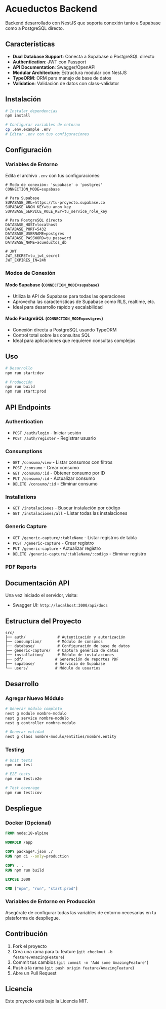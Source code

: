 # Acueductos Backend

Backend desarrollado con NestJS que soporta conexión tanto a Supabase como a PostgreSQL directo.

## Características

- **Dual Database Support**: Conecta a Supabase o PostgreSQL directo
- **Authentication**: JWT con Passport
- **API Documentation**: Swagger/OpenAPI
- **Modular Architecture**: Estructura modular con NestJS
- **TypeORM**: ORM para manejo de base de datos
- **Validation**: Validación de datos con class-validator

## Instalación

```bash
# Instalar dependencias
npm install

# Configurar variables de entorno
cp .env.example .env
# Editar .env con tus configuraciones
```

## Configuración

### Variables de Entorno

Edita el archivo `.env` con tus configuraciones:

```env
# Modo de conexión: 'supabase' o 'postgres'
CONNECTION_MODE=supabase

# Para Supabase
SUPABASE_URL=https://tu-proyecto.supabase.co
SUPABASE_ANON_KEY=tu_anon_key
SUPABASE_SERVICE_ROLE_KEY=tu_service_role_key

# Para PostgreSQL directo
DATABASE_HOST=localhost
DATABASE_PORT=5432
DATABASE_USERNAME=postgres
DATABASE_PASSWORD=tu_password
DATABASE_NAME=acueductos_db

# JWT
JWT_SECRET=tu_jwt_secret
JWT_EXPIRES_IN=24h
```

### Modos de Conexión

#### Modo Supabase (`CONNECTION_MODE=supabase`)
- Utiliza la API de Supabase para todas las operaciones
- Aprovecha las características de Supabase como RLS, realtime, etc.
- Ideal para desarrollo rápido y escalabilidad

#### Modo PostgreSQL (`CONNECTION_MODE=postgres`)
- Conexión directa a PostgreSQL usando TypeORM
- Control total sobre las consultas SQL
- Ideal para aplicaciones que requieren consultas complejas

## Uso

```bash
# Desarrollo
npm run start:dev

# Producción
npm run build
npm run start:prod
```

## API Endpoints

### Authentication
- `POST /auth/login` - Iniciar sesión
- `POST /auth/register` - Registrar usuario

### Consumptions
- `GET /consumo/view` - Listar consumos con filtros
- `POST /consumo` - Crear consumo
- `GET /consumo/:id` - Obtener consumo por ID
- `PUT /consumo/:id` - Actualizar consumo
- `DELETE /consumo/:id` - Eliminar consumo

### Installations
- `GET /instalaciones` - Buscar instalación por código
- `GET /instalaciones/all` - Listar todas las instalaciones

### Generic Capture
- `GET /generic-capture/:tableName` - Listar registros de tabla
- `POST /generic-capture` - Crear registro
- `PUT /generic-capture` - Actualizar registro
- `DELETE /generic-capture/:tableName/:codigo` - Eliminar registro

### PDF Reports


## Documentación API

Una vez iniciado el servidor, visita:
- Swagger UI: `http://localhost:3000/api/docs`

## Estructura del Proyecto

```
src/
├── auth/              # Autenticación y autorización
├── consumption/       # Módulo de consumos
├── database/          # Configuración de base de datos
├── generic-capture/   # Captura genérica de datos
├── installation/      # Módulo de instalaciones
├── pdf/              # Generación de reportes PDF
├── supabase/         # Servicio de Supabase
└── users/            # Módulo de usuarios
```

## Desarrollo

### Agregar Nuevo Módulo

```bash
# Generar módulo completo
nest g module nombre-modulo
nest g service nombre-modulo
nest g controller nombre-modulo

# Generar entidad
nest g class nombre-modulo/entities/nombre.entity
```

### Testing

```bash
# Unit tests
npm run test

# E2E tests
npm run test:e2e

# Test coverage
npm run test:cov
```

## Despliegue

### Docker (Opcional)

```dockerfile
FROM node:18-alpine

WORKDIR /app

COPY package*.json ./
RUN npm ci --only=production

COPY . .
RUN npm run build

EXPOSE 3000

CMD ["npm", "run", "start:prod"]
```

### Variables de Entorno en Producción

Asegúrate de configurar todas las variables de entorno necesarias en tu plataforma de despliegue.

## Contribución

1. Fork el proyecto
2. Crea una rama para tu feature (`git checkout -b feature/AmazingFeature`)
3. Commit tus cambios (`git commit -m 'Add some AmazingFeature'`)
4. Push a la rama (`git push origin feature/AmazingFeature`)
5. Abre un Pull Request

## Licencia

Este proyecto está bajo la Licencia MIT.